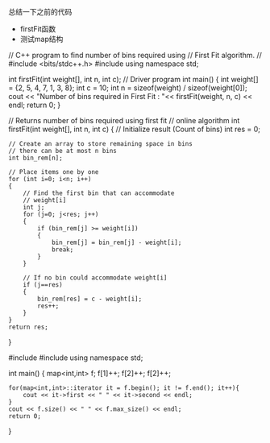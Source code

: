 总结一下之前的代码

- firstFit函数
- 测试map结构

// C++ program to find number of bins required using
// First Fit algorithm.
// #include <bits/stdc++.h>
#include <iostream>
using namespace std;

int firstFit(int weight[], int n, int c);
// Driver program
int main()
{
    int weight[] = {2, 5, 4, 7, 1, 3, 8};
    int c = 10;
    int n = sizeof(weight) / sizeof(weight[0]);
    cout << "Number of bins required in First Fit : "<< firstFit(weight, n, c) << endl;
    return 0;
}

// Returns number of bins required using first fit 
// online algorithm
int firstFit(int weight[], int n, int c)
{
    // Initialize result (Count of bins)
    int res = 0;
 
    // Create an array to store remaining space in bins
    // there can be at most n bins
    int bin_rem[n];
 
    // Place items one by one
    for (int i=0; i<n; i++)
    {
        // Find the first bin that can accommodate
        // weight[i]
        int j;
        for (j=0; j<res; j++)
        {
            if (bin_rem[j] >= weight[i])
            {
                bin_rem[j] = bin_rem[j] - weight[i];
                break;
            }
        }
 
        // If no bin could accommodate weight[i]
        if (j==res)
        {
            bin_rem[res] = c - weight[i];
            res++;
        }
    }
    return res;
}



#include <iostream>
#include <map>
using namespace std;

int main()
{
    map<int,int> f;
    f[1]++;
    f[2]++;
    f[2]++;

    for(map<int,int>::iterator it = f.begin(); it != f.end(); it++){
        cout << it->first << " " << it->second << endl;
    }
    cout << f.size() << " " << f.max_size() << endl;
    return 0;
}
